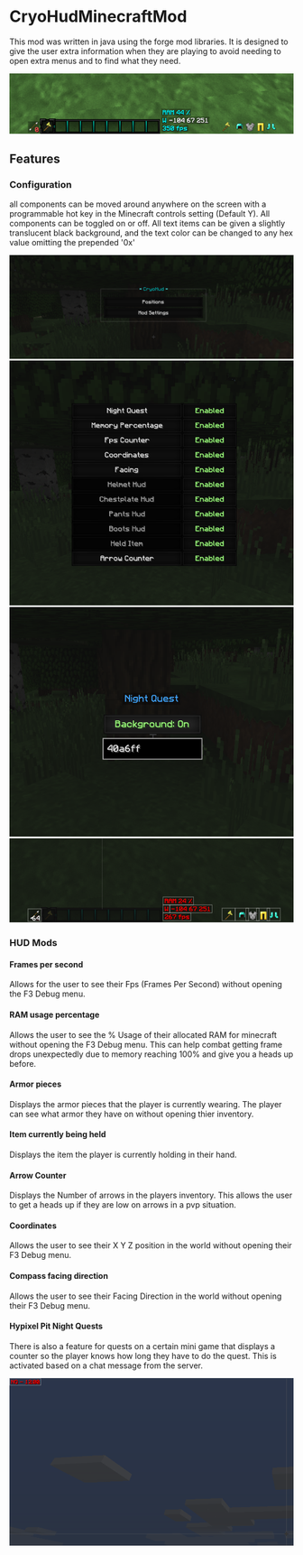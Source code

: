 # CryoHudMinecraftMod
This mod was written in java using the forge mod libraries. It is designed to give the user extra information when they are playing to avoid needing to open extra menus and to find what they need.

![modscreenie](https://github.com/Cryoexn/CryoHudMinecraftMod/blob/master/screenies/ex.png "CryoHud")

## Features
### Configuration
all components can be moved around anywhere on the screen with a programmable hot key in the Minecraft controls setting (Default Y). All components can be toggled on or off. All text items can be given a slightly translucent black background, and the text color can be changed to any hex value omitting the prepended '0x'


![modscreenie](https://github.com/Cryoexn/CryoHudMinecraftMod/blob/master/screenies/exconfmenu.png "Hud Menu")
![modscreenie](https://github.com/Cryoexn/CryoHudMinecraftMod/blob/master/screenies/guihudmenu.png "Mod List")
![modscreenie](https://github.com/Cryoexn/CryoHudMinecraftMod/blob/master/screenies/guimodsettings.png "Mod Settings")
![modscreenie](https://github.com/Cryoexn/CryoHudMinecraftMod/blob/master/screenies/exconf.png "Mod Positioning")


### HUD Mods
#### Frames per second
Allows for the user to see their Fps (Frames Per Second) without opening the F3 Debug menu.

#### RAM usage percentage
Allows the user to see the % Usage of their allocated RAM for minecraft without opening the F3 Debug menu. This can help combat getting frame drops unexpectedly due to memory reaching 100% and give you a heads up before.

#### Armor pieces
Displays the armor pieces that the player is currently wearing. The player can see what armor they have on without opening thier inventory.

#### Item currently being held
Displays the item the player is currently holding in their hand.

#### Arrow Counter
Displays the Number of arrows in the players inventory. This allows the user to get a heads up if they are low on arrows in a pvp situation.

#### Coordinates 
Allows the user to see their X Y Z position in the world without opening their F3 Debug menu.

#### Compass facing direction
Allows the user to see their Facing Direction in the world without opening their F3 Debug menu.

#### Hypixel Pit Night Quests
There is also a feature for quests on a certain mini game that displays a counter so the player knows how long they have to do the quest. This is activated based on a chat message from the server.


![modscreenie](https://github.com/Cryoexn/CryoHudMinecraftMod/blob/master/screenies/exnq.png "CryoHud")
